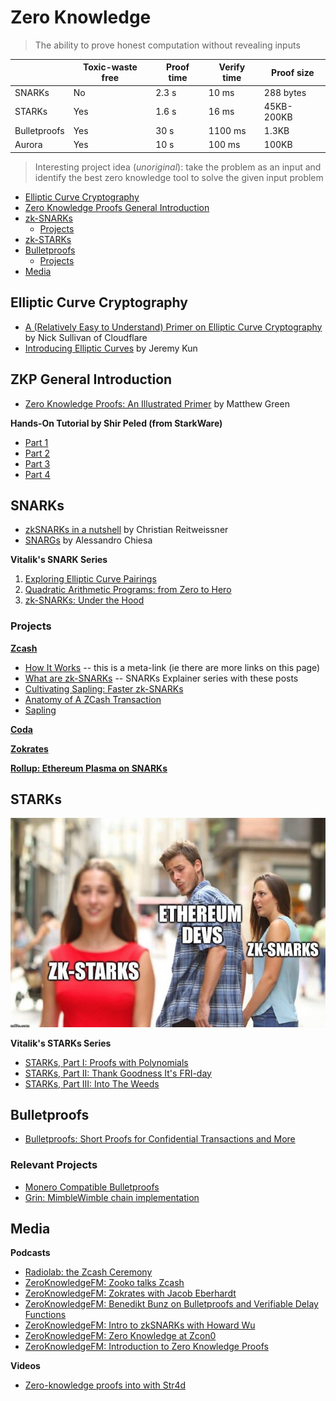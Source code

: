# Zero Knowledge
> The ability to prove honest computation without revealing inputs

|               |   Toxic-waste free    |   Proof time  |   Verify time |   Proof size  |
| ------------- | --------------------- | ------------- | ------------- | ------------- |
|  SNARKs       |           No          |      2.3 s    |       10 ms   |  288 bytes    |
|  STARKs       |           Yes         |      1.6 s    |       16 ms   |  45KB-200KB   |
| Bulletproofs  |           Yes         |      30 s     |     1100 ms   |     1.3KB     |
|  Aurora       |           Yes         |      10 s     |      100 ms   |    100KB      |


> Interesting project idea (*unoriginal*): take the problem as an input and identify the best zero knowledge tool to solve the given input problem

- [Elliptic Curve Cryptography](#ECC)
- [Zero Knowledge Proofs General Introduction](#ZKP)
- [zk-SNARKs](#SNARK)
    - [Projects](#SNARK-Projects)
- [zk-STARKs](#STARK)
- [Bulletproofs](#bullet)
    - [Projects](#bullet-projects)
- [Media](#media)

## Elliptic Curve Cryptography <a name = "ECC"></a>

* [A (Relatively Easy to Understand) Primer on Elliptic Curve Cryptography](https://blog.cloudflare.com/a-relatively-easy-to-understand-primer-on-elliptic-curve-cryptography/) by Nick Sullivan of Cloudflare
* [Introducing Elliptic Curves](https://jeremykun.com/2014/02/08/introducing-elliptic-curves/) by Jeremy Kun

## ZKP General Introduction <a name = "ZKP"></a>

* [Zero Knowledge Proofs: An Illustrated Primer](https://blog.cryptographyengineering.com/2014/11/27/zero-knowledge-proofs-illustrated-primer/) by Matthew Green

**Hands-On Tutorial by Shir Peled (from StarkWare)**
* [Part 1](http://www.shirpeled.com/2018/09/a-hands-on-tutorial-for-zero-knowledge.html)
* [Part 2](http://www.shirpeled.com/2018/10/a-hands-on-tutorial-for-zero-knowledge.html)
* [Part 3](http://www.shirpeled.com/2018/10/a-hands-on-tutorial-for-zero-knowledge_2.html)
* [Part 4](http://www.shirpeled.com/2018/10/a-hands-on-tutorial-for-zero-knowledge_4.html)

## SNARKs <a name = "SNARK"></a>

* [zkSNARKs in a nutshell](https://blog.ethereum.org/2016/12/05/zksnarks-in-a-nutshell/) by Christian Reitweissner
* [SNARGs](https://gist.github.com/Haseeb-Qureshi/f552fdbbb649ed4bbfeb681beb4091e1) by Alessandro Chiesa

**Vitalik's SNARK Series**
1. [Exploring Elliptic Curve Pairings](https://medium.com/@VitalikButerin/exploring-elliptic-curve-pairings-c73c1864e627)
2. [Quadratic Arithmetic Programs: from Zero to Hero](https://medium.com/@VitalikButerin/quadratic-arithmetic-programs-from-zero-to-hero-f6d558cea649)
3. [zk-SNARKs: Under the Hood](https://medium.com/@VitalikButerin/zk-snarks-under-the-hood-b33151a013f6)

### Projects <a name = "SNARK-Projects"></a>

**[Zcash](https://z.cash/)**
* [How It Works](https://z.cash/technology/) -- this is a meta-link (ie there are more links on this page)
* [What are zk-SNARKs](https://z.cash/technology/zksnarks/) -- SNARKs Explainer series with these posts
* [Cultivating Sapling: Faster zk-SNARKs](https://z.cash/blog/cultivating-sapling-faster-zksnarks)
* [Anatomy of A ZCash Transaction](https://z.cash/blog/anatomy-of-zcash/)
* [Sapling](https://github.com/zcash/zips/blob/master/protocol/sapling.pdf)

**[Coda](https://codaprotocol.com/)**

**[Zokrates](https://github.com/Zokrates/ZoKrates)**

**[Rollup: Ethereum Plasma on SNARKs](https://github.com/barryWhiteHat/roll_up)**

## STARKs <a name = "STARK"></a>

![](../assets/starks.png)

**Vitalik's STARKs Series**
* [STARKs, Part I: Proofs with Polynomials](https://blog.ethereum.org/2016/12/05/zksnarks-in-a-nutshell/)
* [STARKs, Part II: Thank Goodness It's FRI-day](https://vitalik.ca/general/2017/11/22/starks_part_2.html)
* [STARKs, Part III: Into The Weeds](https://vitalik.ca/general/2018/07/21/starks_part_3.html)

## Bulletproofs <a name = "bullet"></a>

* [Bulletproofs: Short Proofs for Confidential Transactions and More](https://crypto.stanford.edu/bulletproofs/)

### Relevant Projects <a name = "bullet-projects"></a>

* [Monero Compatible Bulletproofs](https://www.getmonero.org/2017/12/07/Monero-Compatible-Bulletproofs.html)
* [Grin: MimbleWimble chain implementation](http://grin-tech.org/)

## Media <a name = "media"></a>

**Podcasts**
* [Radiolab: the Zcash Ceremony](https://www.wnycstudios.org/story/ceremony)
* [ZeroKnowledgeFM: Zooko talks Zcash](https://www.zeroknowledge.fm/50)
* [ZeroKnowledgeFM: Zokrates with Jacob Eberhardt](https://www.zeroknowledge.fm/41)
* [ZeroKnowledgeFM: Benedikt Bunz on Bulletproofs and Verifiable Delay Functions](https://www.zeroknowledge.fm/40)
* [ZeroKnowledgeFM: Intro to zkSNARKs with Howard Wu](https://www.zeroknowledge.fm/38)
* [ZeroKnowledgeFM: Zero Knowledge at Zcon0](https://www.zeroknowledge.fm/32)
* [ZeroKnowledgeFM: Introduction to Zero Knowledge Proofs](https://www.zeroknowledge.fm/21)

**Videos**
* [Zero-knowledge proofs into with Str4d](https://www.youtube.com/watch?v=Y9YgRDJAFEE&t=12s)